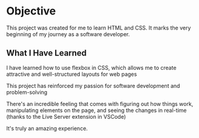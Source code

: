 # Objective

This project was created for me to learn HTML and CSS. It marks the very beginning of my journey as a software developer.

## What I Have Learned

I have learned how to use flexbox in CSS, which allows me to create attractive and well-structured layouts for web pages

This project has reinforced my passion for software development and problem-solving

There's an incredible feeling that comes with figuring out how things work, manipulating elements on the page, and seeing the changes in real-time (thanks to the Live Server extension in VSCode)

It's truly an amazing experience.
